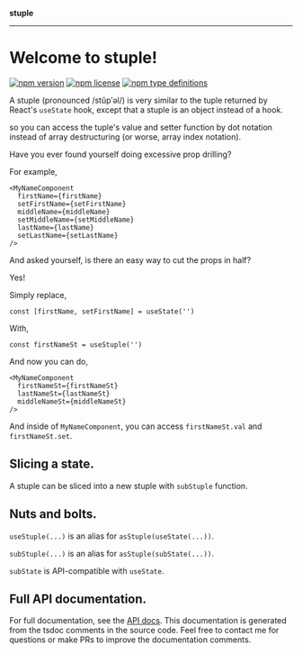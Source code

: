 **stuple**

***

# Welcome to stuple!

[![npm version](https://img.shields.io/npm/v/stuple.svg)](https://npmjs.org/package/stuple)
[![npm license](https://img.shields.io/npm/l/stuple.svg)](https://npmjs.org/package/stuple)
[![npm type definitions](https://img.shields.io/npm/types/stuple.svg)](https://npmjs.org/package/stuple)

A stuple (pronounced /stŭp′əl/) is very similar to the tuple returned by React's `useState` hook, except that a stuple is an object instead of a hook.

so you can access the tuple's value and setter function by dot notation instead of array destructuring (or worse, array index notation).

Have you ever found yourself doing excessive prop drilling?

For example,

```tsx
<MyNameComponent
  firstName={firstName}
  setFirstName={setFirstName}
  middleName={middleName}
  setMiddleName={setMiddleName}
  lastName={lastName}
  setLastName={setLastName}
/>
```

And asked yourself, is there an easy way to cut the props in half?

Yes!

Simply replace,

```tsx
const [firstName, setFirstName] = useState('')
```

With,

```tsx
const firstNameSt = useStuple('')
```

And now you can do,

```tsx
<MyNameComponent
  firstNameSt={firstNameSt}
  lastNameSt={lastNameSt}
  middleNameSt={middleNameSt}
/>
```

And inside of `MyNameComponent`, you can access `firstNameSt.val` and `firstNameSt.set`.

## Slicing a state.

A stuple can be sliced into a new stuple with `subStuple` function.

## Nuts and bolts.

`useStuple(...)` is an alias for `asStuple(useState(...))`.

`subStuple(...)` is an alias for `asStuple(subState(...))`.

`subState` is API-compatible with `useState`.

## Full API documentation.

For full documentation, see the [API docs](_media/README.md).
This documentation is generated from the tsdoc comments in the source code.
Feel free to contact me for questions or make PRs to improve the documentation comments.
